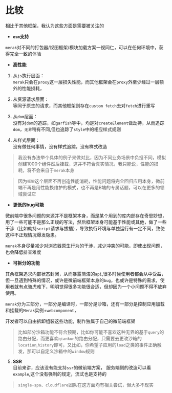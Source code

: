 # 比较

相比于其他框架，我认为这些方面是需要被关注的

- **`esm`支持**  

`merak`对不同的打包器/视图框架/模块加载方案一视同仁，可以在任何环境中，获得完全一致的体验


- **高性能**  

1. 从`js`执行层面：   
`merak`只会在`proxy`这一层损失性能，而其他框架会在`proxy`外至少经过一层额外的性能损耗，

2. 从资源请求层面：  
等同于原生的请求，而其他框架则存在`custom fetch`去对`fetch`进行重写

3. 从`dom`层面：  
没有对`dom`的追踪，如`garfish`等中，均是对`createElement`做劫持，从而追踪`dom`，`无界`稍有不同,但也追踪了`style`中的相应样式规则

4. 从样式层面：  
没有做任何事情，没有样式追踪，没有样式改造

> 我没有办法举个具体的例子来做对比，因为不同业务场景中负担不同，模拟创建1000个组件然后挂载，这并不符合真实情况，我只能说，性能的损耗，将不会来自于`merak`本身

> 因为`框架`这个层面不再创造性能消耗，性能问题将完全回归应用本身，微前端不再是用性能换维护的模式，也不再是B端的专属话题，可以在更多的领域尝试它

- **更低的bug可能**  

微前端中很多问题的来源并不是框架本身，而是某个用到的库内部存在奇思妙想，用了一些可能不是那么正规的写法，然后框架本身可能基于性能或其他，做了一些干涉（比如劫持`script`请求与拔插），导致执行环境与单独运行有一定不同，致使这种不正规情况爆发隐患。

`merak`本身尽量减少对浏览器原生行为的干涉，减少冲突的可能，即使出现问题，也会降低排查难度

- **可拆分的功能**  

其余框架追求内部状态封闭，从而暴露简洁的`api`,很多时候使用者都会从中受益，但一旦遇到特殊的情况，或许是微前端框架本身的`bug`，也或许是特殊的需求，使用者就有点骑虎难下，明明觉得很多功能很合适，但却因为一个小问题不得不放弃使用。

`merak`分为三部分，一部分是编译时，一部分是沙箱，还有一部分是控制应用加载和挂载的`Merak`实例+`webcomponent`，

开发者可以自由拆卸组装这些功能，制作独属于自己的微前端框架

<!-- > 比如现在的`ssr`组件，还处于实验状态，你可以保留编译时和沙箱，增加一个自己的`ssr web component`,创建一个`Merak`的子类，修改方法，从而实现自定义的`ssr`效果 -->
> 比如部分沙箱功能不符合预期，比如你可能不喜欢这种无界的基于`query`的路由分配，而更喜欢`qiankun`的路由分配，只需要去更改沙箱的`location`,`history`即可，又比如，你希望子应用的`load`之类的事件正确触发，那可以自定义沙箱中的`window`规则

5. **SSR**  
目前来讲，应该没有能支持`ssr`的微前端方案，
服务端侧的改造可以看`example`,这个没有强制的规定，流式也是支持的

> `single-spa`、`cloudflare`团队在这方面均有相关尝试，但大多不现实

